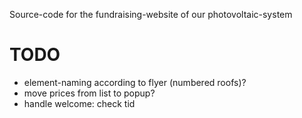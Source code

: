 Source-code for the fundraising-website of our photovoltaic-system


# TODO
- element-naming according to flyer (numbered roofs)?
- move prices from list to popup?
- handle welcome: check tid